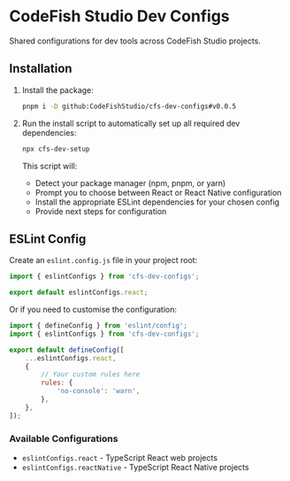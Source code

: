 # CodeFish Studio Dev Configs

Shared configurations for dev tools across CodeFish Studio projects.

## Installation

1. Install the package:

    ```bash
    pnpm i -D github:CodeFishStudio/cfs-dev-configs#v0.0.5
    ```

2. Run the install script to automatically set up all required dev dependencies:

    ```bash
    npx cfs-dev-setup
    ```

    This script will:
    - Detect your package manager (npm, pnpm, or yarn)
    - Prompt you to choose between React or React Native configuration
    - Install the appropriate ESLint dependencies for your chosen config
    - Provide next steps for configuration

## ESLint Config

Create an `eslint.config.js` file in your project root:

```javascript
import { eslintConfigs } from 'cfs-dev-configs';

export default eslintConfigs.react;
```

Or if you need to customise the configuration:

```javascript
import { defineConfig } from 'eslint/config';
import { eslintConfigs } from 'cfs-dev-configs';

export default defineConfig([
    ...eslintConfigs.react,
    {
        // Your custom rules here
        rules: {
            'no-console': 'warn',
        },
    },
]);
```

### Available Configurations

- `eslintConfigs.react` - TypeScript React web projects
- `eslintConfigs.reactNative` - TypeScript React Native projects
